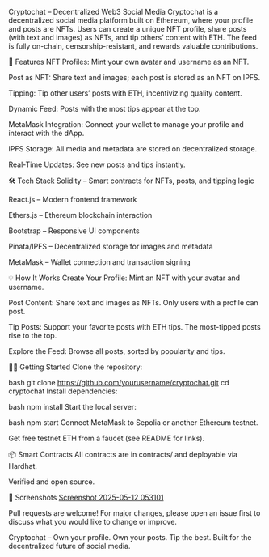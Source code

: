 Cryptochat – Decentralized Web3 Social Media
Cryptochat is a decentralized social media platform built on Ethereum, where your profile and posts are NFTs. Users can create a unique NFT profile, share posts (with text and images) as NFTs, and tip others’ content with ETH. The feed is fully on-chain, censorship-resistant, and rewards valuable contributions.

🚀 Features
NFT Profiles: Mint your own avatar and username as an NFT.

Post as NFT: Share text and images; each post is stored as an NFT on IPFS.

Tipping: Tip other users’ posts with ETH, incentivizing quality content.

Dynamic Feed: Posts with the most tips appear at the top.

MetaMask Integration: Connect your wallet to manage your profile and interact with the dApp.

IPFS Storage: All media and metadata are stored on decentralized storage.

Real-Time Updates: See new posts and tips instantly.

🛠️ Tech Stack
Solidity – Smart contracts for NFTs, posts, and tipping logic

React.js – Modern frontend framework

Ethers.js – Ethereum blockchain interaction

Bootstrap – Responsive UI components

Pinata/IPFS – Decentralized storage for images and metadata

MetaMask – Wallet connection and transaction signing

💡 How It Works
Create Your Profile: Mint an NFT with your avatar and username.

Post Content: Share text and images as NFTs. Only users with a profile can post.

Tip Posts: Support your favorite posts with ETH tips. The most-tipped posts rise to the top.

Explore the Feed: Browse all posts, sorted by popularity and tips.

🧑‍💻 Getting Started
Clone the repository:

bash
git clone https://github.com/yourusername/cryptochat.git
cd cryptochat
Install dependencies:

bash
npm install
Start the local server:

bash
npm start
Connect MetaMask to Sepolia or another Ethereum testnet.

Get free testnet ETH from a faucet (see README for links).

📦 Smart Contracts
All contracts are in contracts/ and deployable via Hardhat.

Verified and open source.

📸 Screenshots
[Screenshot 2025-05-12 053101](https://github.com/user-attachments/assets/3aa0aa87-5c0d-49c0-a5b1-243e5336dc76)


Pull requests are welcome! For major changes, please open an issue first to discuss what you would like to change or improve.

Cryptochat – Own your profile. Own your posts. Tip the best.
Built for the decentralized future of social media.

